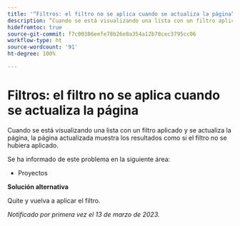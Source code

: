 ```yaml
---
title: '“Filtros: el filtro no se aplica cuando se actualiza la página”'
description: “Cuando se está visualizando una lista con un filtro aplicado y se actualiza la página, la página actualizada muestra los resultados como si el filtro no se hubiera aplicado”.
hidefromtoc: true
source-git-commit: f7c00386eefe78b26e8a354a12b78cec3795cc06
workflow-type: ht
source-wordcount: '91'
ht-degree: 100%

---
```



# Filtros: el filtro no se aplica cuando se actualiza la página

Cuando se está visualizando una lista con un filtro aplicado y se actualiza la página, la página actualizada muestra los resultados como si el filtro no se hubiera aplicado.

Se ha informado de este problema en la siguiente área:

* Proyectos

**Solución alternativa**

Quite y vuelva a aplicar el filtro.

_Notificado por primera vez el 13 de marzo de 2023._


